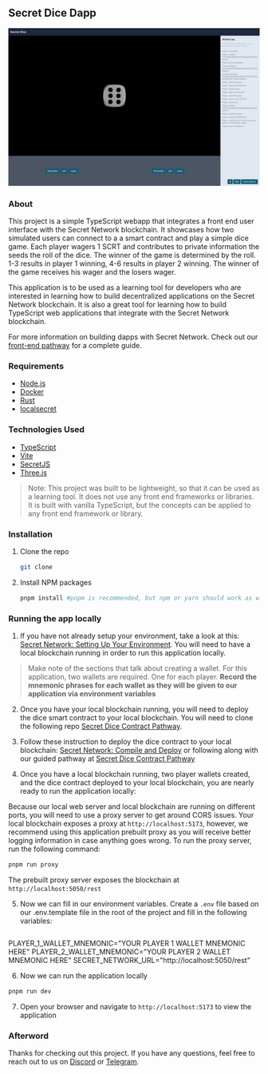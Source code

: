 ## Secret Dice Dapp

![Secret Dice UI](/public/secret-dice.jpeg)

### About

This project is a simple TypeScript webapp that integrates a front end user interface with the Secret Network blockchain. It showcases how two simulated users can connect to a a smart contract and play a simple dice game. Each player wagers 1 SCRT and contributes to private information the seeds the roll of the dice. The winner of the game is determined by the roll. 1-3 results in player 1 winning, 4-6 results in player 2 winning. The winner of the game receives his wager and the losers wager.

This application is to be used as a learning tool for developers who are interested in learning how to build decentralized applications on the Secret Network blockchain. It is also a great tool for learning how to build TypeScript web applications that integrate with the Secret Network blockchain.

For more information on building dapps with Secret Network. Check out our [front-end pathway](https://scrt.university) for a complete guide.

### Requirements

- [Node.js](https://nodejs.org/en/)
- [Docker](https://www.docker.com/)
- [Rust](https://www.rust-lang.org/)
- [localsecret](https://docs.scrt.network/secret-network-documentation/development/tools-and-libraries/local-secret)

### Technologies Used

- [TypeScript](https://www.typescriptlang.org/)
- [Vite](https://vitejs.dev/)
- [SecretJS](https://secretjs.scrt.network/)
- [Three.js](https://threejs.org/)

> Note: This project was built to be lightweight, so that it can be used as a learning tool. It does not use any front end frameworks or libraries. It is built with vanilla TypeScript, but the concepts can be applied to any front end framework or library.

### Installation

1. Clone the repo

   ```sh
   git clone
   ```

2. Install NPM packages
   ```sh
   pnpm install #pnpm is recommended, but npm or yarn should work as well
   ```

### Running the app locally

1. If you have not already setup your environment, take a look at this: [Secret Network: Setting Up Your Environment](https://docs.scrt.network/secret-network-documentation/development/getting-started/setting-up-your-environment). You will need to have a local blockchain running in order to run this application locally.

> Make note of the sections that talk about creating a wallet. For this application, two wallets are required. One for each player. **Record the mnemonic phrases for each wallet as they will be given to our application via environment variables**

2. Once you have your local blockchain running, you will need to deploy the dice smart contract to your local blockchain. You will need to clone the following repo [Secret Dice Contract Pathway](https://github.com/secretuniversity/secret-dice-contract-pathway).

3. Follow these instruction to deploy the dice contract to your local blockchain: [Secret Network: Compile and Deploy](https://docs.scrt.network/secret-network-documentation/development/getting-started/compile-and-deploy) or following along with our guided pathway at [Secret Dice Contract Pathway](https://scrt.university)

4. Once you have a local blockchain running, two player wallets created, and the dice contract deployed to your local blockchain, you are nearly ready to run the application locally:

Because our local web server and local blockchain are running on different ports, you will need to use a proxy server to get around CORS issues. Your local blockchain exposes a proxy at `http://localhost:5173`, however, we recommend using this application prebuilt proxy as you will receive better logging information in case anything goes wrong. To run the proxy server, run the following command:

```sh
pnpm run proxy
```

The prebuilt proxy server exposes the blockchain at `http://localhost:5050/rest`

5. Now we can fill in our environment variables. Create a `.env` file based on our .env.template file in the root of the project and fill in the following variables:

```sh

```

PLAYER_1_WALLET_MNEMONIC="YOUR PLAYER 1 WALLET MNEMONIC HERE"
PLAYER_2_WALLET_MNEMONIC="YOUR PLAYER 2 WALLET MNEMONIC HERE"
SECRET_NETWORK_URL="http://localhost:5050/rest"

6. Now we can run the application locally

```sh
pnpm run dev
```

7. Open your browser and navigate to `http://localhost:5173` to view the application

### Afterword

Thanks for checking out this project. If you have any questions, feel free to reach out to us on [Discord](https://chat.scrt.network) or [Telegram](https://t.me/SCRTCommunity).
